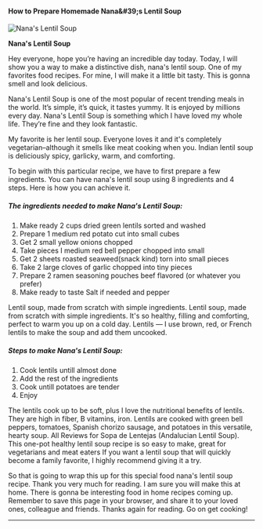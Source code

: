             

#### How to Prepare Homemade Nana&amp;#39;s Lentil Soup

![Nana's Lentil Soup](https://img-global.cpcdn.com/recipes/bf65fc2e76be25cc/751x532cq70/nanas-lentil-soup-recipe-main-photo.jpg)

**Nana's Lentil Soup**

Hey everyone, hope you’re having an incredible day today. Today, I will show you a way to make a distinctive dish, nana's lentil soup. One of my favorites food recipes. For mine, I will make it a little bit tasty. This is gonna smell and look delicious.

Nana's Lentil Soup is one of the most popular of recent trending meals in the world. It’s simple, it’s quick, it tastes yummy. It is enjoyed by millions every day. Nana's Lentil Soup is something which I have loved my whole life. They’re fine and they look fantastic.

My favorite is her lentil soup. Everyone loves it and it's completely vegetarian–although it smells like meat cooking when you. Indian lentil soup is deliciously spicy, garlicky, warm, and comforting.

To begin with this particular recipe, we have to first prepare a few ingredients. You can have nana's lentil soup using 8 ingredients and 4 steps. Here is how you can achieve it.

##### The ingredients needed to make Nana's Lentil Soup:

1.  Make ready 2 cups dried green lentils sorted and washed
2.  Prepare 1 medium red potato cut into small cubes
3.  Get 2 small yellow onions chopped
4.  Take pieces I medium red bell pepper chopped into small
5.  Get 2 sheets roasted seaweed(snack kind) torn into small pieces
6.  Take 2 large cloves of garlic chopped into tiny pieces
7.  Prepare 2 ramen seasoning pouches beef flavored (or whatever you prefer)
8.  Make ready to taste Salt if needed and pepper

Lentil soup, made from scratch with simple ingredients. Lentil soup, made from scratch with simple ingredients. It's so healthy, filling and comforting, perfect to warm you up on a cold day. Lentils — I use brown, red, or French lentils to make the soup and add them uncooked.

##### Steps to make Nana's Lentil Soup:

1.  Cook lentils untill almost done
2.  Add the rest of the ingredients
3.  Cook untill potatoes are tender
4.  Enjoy

The lentils cook up to be soft, plus I love the nutritional benefits of lentils. They are high in fiber, B vitamins, iron. Lentils are cooked with green bell peppers, tomatoes, Spanish chorizo sausage, and potatoes in this versatile, hearty soup. All Reviews for Sopa de Lentejas (Andalucian Lentil Soup). This one-pot healthy lentil soup recipe is so easy to make, great for vegetarians and meat eaters If you want a lentil soup that will quickly become a family favorite, I highly recommend giving it a try.

So that is going to wrap this up for this special food nana's lentil soup recipe. Thank you very much for reading. I am sure you will make this at home. There is gonna be interesting food in home recipes coming up. Remember to save this page in your browser, and share it to your loved ones, colleague and friends. Thanks again for reading. Go on get cooking!

* * *